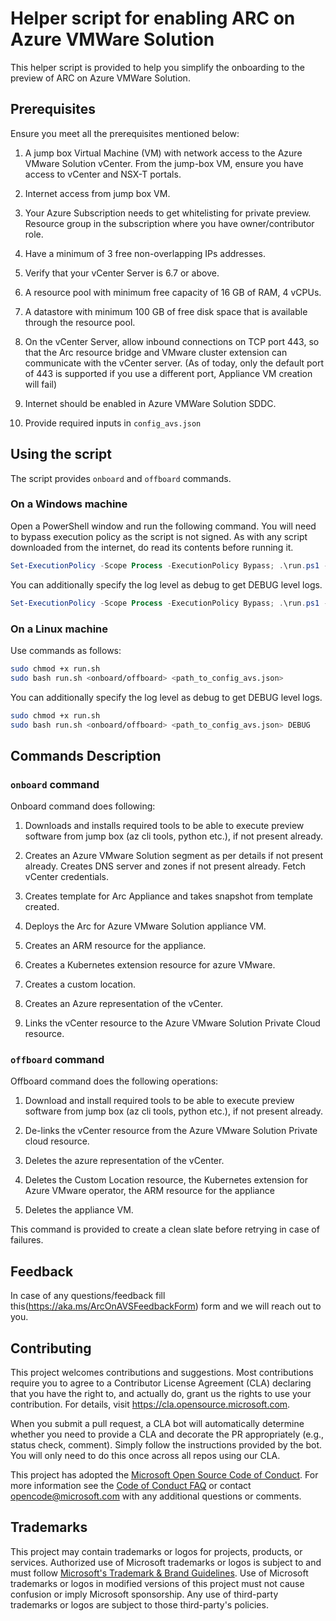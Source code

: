 # Helper script for enabling ARC on Azure VMWare Solution

This helper script is provided to help you simplify the onboarding to the preview of ARC on Azure VMWare Solution.

## Prerequisites

Ensure you meet all the prerequisites mentioned below:

1. A jump box Virtual Machine (VM) with network access to the Azure VMware Solution vCenter. From the jump-box VM, ensure you have access to vCenter and NSX-T portals. 

2. Internet access from jump box VM.

3. Your Azure Subscription needs to get whitelisting for private preview. Resource group in the subscription where you have owner/contributor role.

4. Have a minimum of 3 free non-overlapping IPs addresses.

5. Verify that your vCenter Server is 6.7 or above.

6. A resource pool with minimum free capacity of 16 GB of RAM, 4 vCPUs.

7. A datastore with minimum 100 GB of free disk space that is available through the resource pool.

8. On the vCenter Server, allow inbound connections on TCP port 443, so that the Arc resource bridge and VMware cluster extension can communicate with the vCenter server.
(As of today, only the default port of 443 is supported if you use a different port, Appliance VM creation will fail) 

9. Internet should be enabled in Azure VMWare Solution SDDC.

10. Provide required inputs in `config_avs.json`

## Using the script

The script provides `onboard` and `offboard` commands.

### On a Windows machine

Open a PowerShell window and run the following command. You will need to bypass execution policy as the script is not signed.
As with any script downloaded from the internet, do read its contents before running it.

```powershell
Set-ExecutionPolicy -Scope Process -ExecutionPolicy Bypass; .\run.ps1 -Operation <onboard/offboard> -FilePath <path_to_config_avs.json>
```
You can additionally specify the log level as debug to get DEBUG level logs.

```powershell
Set-ExecutionPolicy -Scope Process -ExecutionPolicy Bypass; .\run.ps1 -Operation <onboard/offboard> -FilePath <path_to_config_avs.json> -LogLevel DEBUG
```

### On a Linux machine

Use commands as follows:

```bash
sudo chmod +x run.sh 
sudo bash run.sh <onboard/offboard> <path_to_config_avs.json>
```
You can additionally specify the log level as debug to get DEBUG level logs.

```bash
sudo chmod +x run.sh
sudo bash run.sh <onboard/offboard> <path_to_config_avs.json> DEBUG
```

## Commands Description

### `onboard` command

Onboard command does following:

1. Downloads and installs required tools to be able to execute preview software from jump box (az cli tools, python etc.), if not present already. 

2. Creates an Azure VMware Solution segment as per details if not present already. Creates DNS server and zones if not present already. Fetch vCenter credentials. 

3. Creates template for Arc Appliance and takes snapshot from template created. 

4. Deploys the Arc for Azure VMware Solution appliance VM. 

5. Creates an ARM resource for the appliance. 

6. Creates a Kubernetes extension resource for azure VMware. 

7. Creates a custom location.  

8. Creates an Azure representation of the vCenter. 

9. Links the vCenter resource to the Azure VMware Solution Private Cloud resource. 

### `offboard` command

Offboard command does the following operations:

1. Download and install required tools to be able to execute preview software from jump box (az cli tools, python etc.), if not present already. 

2. De-links the vCenter resource from the Azure VMware Solution Private cloud resource. 

3. Deletes the azure representation of the vCenter. 

4. Deletes the Custom Location resource, the Kubernetes extension for Azure VMware operator, the ARM resource for the appliance 

5. Deletes the appliance VM. 

This command is provided to create a clean slate before retrying in case of failures.

## Feedback

In case of any questions/feedback fill this(https://aka.ms/ArcOnAVSFeedbackForm) form and we will reach out to you.

## Contributing

This project welcomes contributions and suggestions.  Most contributions require you to agree to a
Contributor License Agreement (CLA) declaring that you have the right to, and actually do, grant us
the rights to use your contribution. For details, visit https://cla.opensource.microsoft.com.

When you submit a pull request, a CLA bot will automatically determine whether you need to provide
a CLA and decorate the PR appropriately (e.g., status check, comment). Simply follow the instructions
provided by the bot. You will only need to do this once across all repos using our CLA.

This project has adopted the [Microsoft Open Source Code of Conduct](https://opensource.microsoft.com/codeofconduct/).
For more information see the [Code of Conduct FAQ](https://opensource.microsoft.com/codeofconduct/faq/) or
contact [opencode@microsoft.com](mailto:opencode@microsoft.com) with any additional questions or comments.

## Trademarks

This project may contain trademarks or logos for projects, products, or services. Authorized use of Microsoft 
trademarks or logos is subject to and must follow 
[Microsoft's Trademark & Brand Guidelines](https://www.microsoft.com/en-us/legal/intellectualproperty/trademarks/usage/general).
Use of Microsoft trademarks or logos in modified versions of this project must not cause confusion or imply Microsoft sponsorship.
Any use of third-party trademarks or logos are subject to those third-party's policies.
